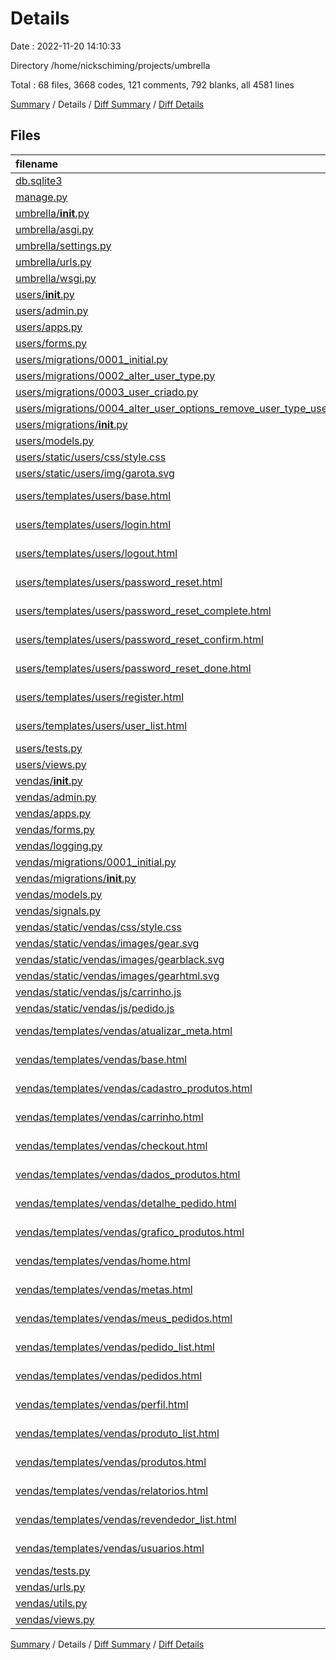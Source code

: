 # Details

Date : 2022-11-20 14:10:33

Directory /home/nickschiming/projects/umbrella

Total : 68 files,  3668 codes, 121 comments, 792 blanks, all 4581 lines

[Summary](results.md) / Details / [Diff Summary](diff.md) / [Diff Details](diff-details.md)

## Files
| filename | language | code | comment | blank | total |
| :--- | :--- | ---: | ---: | ---: | ---: |
| [db.sqlite3](/db.sqlite3) | Database | 171 | 0 | 2 | 173 |
| [manage.py](/manage.py) | Python | 15 | 3 | 5 | 23 |
| [umbrella/__init__.py](/umbrella/__init__.py) | Python | 0 | 0 | 1 | 1 |
| [umbrella/asgi.py](/umbrella/asgi.py) | Python | 4 | 8 | 5 | 17 |
| [umbrella/settings.py](/umbrella/settings.py) | Python | 111 | 27 | 45 | 183 |
| [umbrella/urls.py](/umbrella/urls.py) | Python | 26 | 15 | 2 | 43 |
| [umbrella/wsgi.py](/umbrella/wsgi.py) | Python | 4 | 8 | 5 | 17 |
| [users/__init__.py](/users/__init__.py) | Python | 0 | 0 | 1 | 1 |
| [users/admin.py](/users/admin.py) | Python | 4 | 0 | 2 | 6 |
| [users/apps.py](/users/apps.py) | Python | 4 | 0 | 3 | 7 |
| [users/forms.py](/users/forms.py) | Python | 16 | 0 | 7 | 23 |
| [users/migrations/0001_initial.py](/users/migrations/0001_initial.py) | Python | 31 | 1 | 7 | 39 |
| [users/migrations/0002_alter_user_type.py](/users/migrations/0002_alter_user_type.py) | Python | 12 | 1 | 6 | 19 |
| [users/migrations/0003_user_criado.py](/users/migrations/0003_user_criado.py) | Python | 13 | 1 | 6 | 20 |
| [users/migrations/0004_alter_user_options_remove_user_type_user_tipo.py](/users/migrations/0004_alter_user_options_remove_user_type_user_tipo.py) | Python | 20 | 1 | 6 | 27 |
| [users/migrations/__init__.py](/users/migrations/__init__.py) | Python | 0 | 0 | 1 | 1 |
| [users/models.py](/users/models.py) | Python | 60 | 8 | 24 | 92 |
| [users/static/users/css/style.css](/users/static/users/css/style.css) | CSS | 181 | 4 | 30 | 215 |
| [users/static/users/img/garota.svg](/users/static/users/img/garota.svg) | XML | 1 | 0 | 0 | 1 |
| [users/templates/users/base.html](/users/templates/users/base.html) | Django Template | 38 | 0 | 9 | 47 |
| [users/templates/users/login.html](/users/templates/users/login.html) | Django Template | 15 | 0 | 0 | 15 |
| [users/templates/users/logout.html](/users/templates/users/logout.html) | Django Template | 11 | 0 | 1 | 12 |
| [users/templates/users/password_reset.html](/users/templates/users/password_reset.html) | Django Template | 11 | 0 | 0 | 11 |
| [users/templates/users/password_reset_complete.html](/users/templates/users/password_reset_complete.html) | Django Template | 7 | 0 | 0 | 7 |
| [users/templates/users/password_reset_confirm.html](/users/templates/users/password_reset_confirm.html) | Django Template | 11 | 0 | 0 | 11 |
| [users/templates/users/password_reset_done.html](/users/templates/users/password_reset_done.html) | Django Template | 6 | 0 | 0 | 6 |
| [users/templates/users/register.html](/users/templates/users/register.html) | Django Template | 15 | 0 | 0 | 15 |
| [users/templates/users/user_list.html](/users/templates/users/user_list.html) | Django Template | 43 | 0 | 6 | 49 |
| [users/tests.py](/users/tests.py) | Python | 1 | 1 | 2 | 4 |
| [users/views.py](/users/views.py) | Python | 14 | 0 | 3 | 17 |
| [vendas/__init__.py](/vendas/__init__.py) | Python | 0 | 0 | 1 | 1 |
| [vendas/admin.py](/vendas/admin.py) | Python | 10 | 0 | 5 | 15 |
| [vendas/apps.py](/vendas/apps.py) | Python | 6 | 0 | 4 | 10 |
| [vendas/forms.py](/vendas/forms.py) | Python | 62 | 0 | 27 | 89 |
| [vendas/logging.py](/vendas/logging.py) | Python | 23 | 0 | 2 | 25 |
| [vendas/migrations/0001_initial.py](/vendas/migrations/0001_initial.py) | Python | 131 | 1 | 7 | 139 |
| [vendas/migrations/__init__.py](/vendas/migrations/__init__.py) | Python | 0 | 0 | 1 | 1 |
| [vendas/models.py](/vendas/models.py) | Python | 268 | 34 | 68 | 370 |
| [vendas/signals.py](/vendas/signals.py) | Python | 4 | 7 | 5 | 16 |
| [vendas/static/vendas/css/style.css](/vendas/static/vendas/css/style.css) | CSS | 164 | 0 | 41 | 205 |
| [vendas/static/vendas/images/gear.svg](/vendas/static/vendas/images/gear.svg) | XML | 1 | 0 | 0 | 1 |
| [vendas/static/vendas/images/gearblack.svg](/vendas/static/vendas/images/gearblack.svg) | XML | 1 | 0 | 0 | 1 |
| [vendas/static/vendas/images/gearhtml.svg](/vendas/static/vendas/images/gearhtml.svg) | XML | 1 | 0 | 0 | 1 |
| [vendas/static/vendas/js/carrinho.js](/vendas/static/vendas/js/carrinho.js) | JavaScript | 33 | 0 | 11 | 44 |
| [vendas/static/vendas/js/pedido.js](/vendas/static/vendas/js/pedido.js) | JavaScript | 54 | 0 | 15 | 69 |
| [vendas/templates/vendas/atualizar_meta.html](/vendas/templates/vendas/atualizar_meta.html) | Django Template | 16 | 0 | 3 | 19 |
| [vendas/templates/vendas/base.html](/vendas/templates/vendas/base.html) | Django Template | 152 | 0 | 35 | 187 |
| [vendas/templates/vendas/cadastro_produtos.html](/vendas/templates/vendas/cadastro_produtos.html) | Django Template | 30 | 0 | 1 | 31 |
| [vendas/templates/vendas/carrinho.html](/vendas/templates/vendas/carrinho.html) | Django Template | 50 | 0 | 5 | 55 |
| [vendas/templates/vendas/checkout.html](/vendas/templates/vendas/checkout.html) | Django Template | 89 | 0 | 16 | 105 |
| [vendas/templates/vendas/dados_produtos.html](/vendas/templates/vendas/dados_produtos.html) | Django Template | 21 | 0 | 1 | 22 |
| [vendas/templates/vendas/detalhe_pedido.html](/vendas/templates/vendas/detalhe_pedido.html) | Django Template | 64 | 0 | 2 | 66 |
| [vendas/templates/vendas/grafico_produtos.html](/vendas/templates/vendas/grafico_produtos.html) | Django Template | 48 | 0 | 16 | 64 |
| [vendas/templates/vendas/home.html](/vendas/templates/vendas/home.html) | Django Template | 68 | 0 | 37 | 105 |
| [vendas/templates/vendas/metas.html](/vendas/templates/vendas/metas.html) | Django Template | 19 | 0 | 5 | 24 |
| [vendas/templates/vendas/meus_pedidos.html](/vendas/templates/vendas/meus_pedidos.html) | Django Template | 35 | 0 | 2 | 37 |
| [vendas/templates/vendas/pedido_list.html](/vendas/templates/vendas/pedido_list.html) | Django Template | 45 | 0 | 3 | 48 |
| [vendas/templates/vendas/pedidos.html](/vendas/templates/vendas/pedidos.html) | Django Template | 46 | 0 | 4 | 50 |
| [vendas/templates/vendas/perfil.html](/vendas/templates/vendas/perfil.html) | Django Template | 66 | 0 | 6 | 72 |
| [vendas/templates/vendas/produto_list.html](/vendas/templates/vendas/produto_list.html) | Django Template | 43 | 0 | 2 | 45 |
| [vendas/templates/vendas/produtos.html](/vendas/templates/vendas/produtos.html) | Django Template | 24 | 0 | 2 | 26 |
| [vendas/templates/vendas/relatorios.html](/vendas/templates/vendas/relatorios.html) | Django Template | 140 | 0 | 37 | 177 |
| [vendas/templates/vendas/revendedor_list.html](/vendas/templates/vendas/revendedor_list.html) | Django Template | 49 | 0 | 4 | 53 |
| [vendas/templates/vendas/usuarios.html](/vendas/templates/vendas/usuarios.html) | Django Template | 46 | 0 | 6 | 52 |
| [vendas/tests.py](/vendas/tests.py) | Python | 1 | 1 | 2 | 4 |
| [vendas/urls.py](/vendas/urls.py) | Python | 55 | 0 | 12 | 67 |
| [vendas/utils.py](/vendas/utils.py) | Python | 233 | 0 | 43 | 276 |
| [vendas/views.py](/vendas/views.py) | Python | 725 | 0 | 182 | 907 |

[Summary](results.md) / Details / [Diff Summary](diff.md) / [Diff Details](diff-details.md)